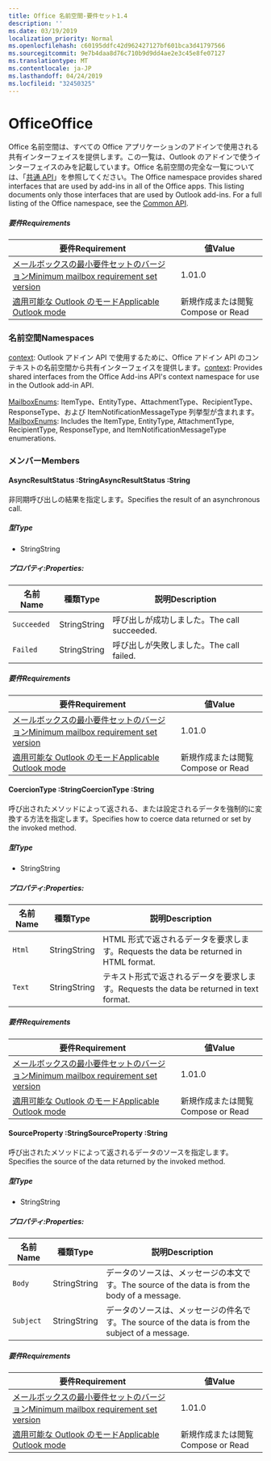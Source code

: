 ```yaml
---
title: Office 名前空間-要件セット1.4
description: ''
ms.date: 03/19/2019
localization_priority: Normal
ms.openlocfilehash: c60195ddfc42d962427127bf601bca3d41797566
ms.sourcegitcommit: 9e7b4daa8d76c710b9d9dd4ae2e3c45e8fe07127
ms.translationtype: MT
ms.contentlocale: ja-JP
ms.lasthandoff: 04/24/2019
ms.locfileid: "32450325"
---
```

# <a name="office"></a><span data-ttu-id="e91ab-102">Office</span><span class="sxs-lookup"><span data-stu-id="e91ab-102">Office</span></span>

<span data-ttu-id="e91ab-p101">Office 名前空間は、すべての Office アプリケーションのアドインで使用される共有インターフェイスを提供します。この一覧は、Outlook のアドインで使うインターフェイスのみを記載しています。Office 名前空間の完全な一覧については、「[共通 API](/javascript/api/office)」を参照してください。</span><span class="sxs-lookup"><span data-stu-id="e91ab-p101">The Office namespace provides shared interfaces that are used by add-ins in all of the Office apps. This listing documents only those interfaces that are used by Outlook add-ins. For a full listing of the Office namespace, see the [Common API](/javascript/api/office).</span></span>

##### <a name="requirements"></a><span data-ttu-id="e91ab-105">要件</span><span class="sxs-lookup"><span data-stu-id="e91ab-105">Requirements</span></span>

|<span data-ttu-id="e91ab-106">要件</span><span class="sxs-lookup"><span data-stu-id="e91ab-106">Requirement</span></span>| <span data-ttu-id="e91ab-107">値</span><span class="sxs-lookup"><span data-stu-id="e91ab-107">Value</span></span>|
|---|---|
|[<span data-ttu-id="e91ab-108">メールボックスの最小要件セットのバージョン</span><span class="sxs-lookup"><span data-stu-id="e91ab-108">Minimum mailbox requirement set version</span></span>](/office/dev/add-ins/reference/requirement-sets/outlook-api-requirement-sets)| <span data-ttu-id="e91ab-109">1.0</span><span class="sxs-lookup"><span data-stu-id="e91ab-109">1.0</span></span>|
|[<span data-ttu-id="e91ab-110">適用可能な Outlook のモード</span><span class="sxs-lookup"><span data-stu-id="e91ab-110">Applicable Outlook mode</span></span>](/outlook/add-ins/#extension-points)| <span data-ttu-id="e91ab-111">新規作成または閲覧</span><span class="sxs-lookup"><span data-stu-id="e91ab-111">Compose or Read</span></span>|

### <a name="namespaces"></a><span data-ttu-id="e91ab-112">名前空間</span><span class="sxs-lookup"><span data-stu-id="e91ab-112">Namespaces</span></span>

<span data-ttu-id="e91ab-113">[context](Office.context.md): Outlook アドイン API で使用するために、Office アドイン API のコンテキストの名前空間から共有インターフェイスを提供します。</span><span class="sxs-lookup"><span data-stu-id="e91ab-113">[context](Office.context.md): Provides shared interfaces from the Office Add-ins API's context namespace for use in the Outlook add-in API.</span></span>

<span data-ttu-id="e91ab-114">[MailboxEnums](/javascript/api/outlook_1_4/office.mailboxenums.attachmenttype): ItemType、EntityType、AttachmentType、RecipientType、ResponseType、および ItemNotificationMessageType 列挙型が含まれます。</span><span class="sxs-lookup"><span data-stu-id="e91ab-114">[MailboxEnums](/javascript/api/outlook_1_4/office.mailboxenums.attachmenttype): Includes the ItemType, EntityType, AttachmentType, RecipientType, ResponseType, and ItemNotificationMessageType enumerations.</span></span>

### <a name="members"></a><span data-ttu-id="e91ab-115">メンバー</span><span class="sxs-lookup"><span data-stu-id="e91ab-115">Members</span></span>

####  <a name="asyncresultstatus-string"></a><span data-ttu-id="e91ab-116">AsyncResultStatus :String</span><span class="sxs-lookup"><span data-stu-id="e91ab-116">AsyncResultStatus :String</span></span>

<span data-ttu-id="e91ab-117">非同期呼び出しの結果を指定します。</span><span class="sxs-lookup"><span data-stu-id="e91ab-117">Specifies the result of an asynchronous call.</span></span>

##### <a name="type"></a><span data-ttu-id="e91ab-118">型</span><span class="sxs-lookup"><span data-stu-id="e91ab-118">Type</span></span>

*   <span data-ttu-id="e91ab-119">String</span><span class="sxs-lookup"><span data-stu-id="e91ab-119">String</span></span>

##### <a name="properties"></a><span data-ttu-id="e91ab-120">プロパティ:</span><span class="sxs-lookup"><span data-stu-id="e91ab-120">Properties:</span></span>

|<span data-ttu-id="e91ab-121">名前</span><span class="sxs-lookup"><span data-stu-id="e91ab-121">Name</span></span>| <span data-ttu-id="e91ab-122">種類</span><span class="sxs-lookup"><span data-stu-id="e91ab-122">Type</span></span>| <span data-ttu-id="e91ab-123">説明</span><span class="sxs-lookup"><span data-stu-id="e91ab-123">Description</span></span>|
|---|---|---|
|`Succeeded`| <span data-ttu-id="e91ab-124">String</span><span class="sxs-lookup"><span data-stu-id="e91ab-124">String</span></span>|<span data-ttu-id="e91ab-125">呼び出しが成功しました。</span><span class="sxs-lookup"><span data-stu-id="e91ab-125">The call succeeded.</span></span>|
|`Failed`| <span data-ttu-id="e91ab-126">String</span><span class="sxs-lookup"><span data-stu-id="e91ab-126">String</span></span>|<span data-ttu-id="e91ab-127">呼び出しが失敗しました。</span><span class="sxs-lookup"><span data-stu-id="e91ab-127">The call failed.</span></span>|

##### <a name="requirements"></a><span data-ttu-id="e91ab-128">要件</span><span class="sxs-lookup"><span data-stu-id="e91ab-128">Requirements</span></span>

|<span data-ttu-id="e91ab-129">要件</span><span class="sxs-lookup"><span data-stu-id="e91ab-129">Requirement</span></span>| <span data-ttu-id="e91ab-130">値</span><span class="sxs-lookup"><span data-stu-id="e91ab-130">Value</span></span>|
|---|---|
|[<span data-ttu-id="e91ab-131">メールボックスの最小要件セットのバージョン</span><span class="sxs-lookup"><span data-stu-id="e91ab-131">Minimum mailbox requirement set version</span></span>](/office/dev/add-ins/reference/requirement-sets/outlook-api-requirement-sets)| <span data-ttu-id="e91ab-132">1.0</span><span class="sxs-lookup"><span data-stu-id="e91ab-132">1.0</span></span>|
|[<span data-ttu-id="e91ab-133">適用可能な Outlook のモード</span><span class="sxs-lookup"><span data-stu-id="e91ab-133">Applicable Outlook mode</span></span>](/outlook/add-ins/#extension-points)| <span data-ttu-id="e91ab-134">新規作成または閲覧</span><span class="sxs-lookup"><span data-stu-id="e91ab-134">Compose or Read</span></span>|

####  <a name="coerciontype-string"></a><span data-ttu-id="e91ab-135">CoercionType :String</span><span class="sxs-lookup"><span data-stu-id="e91ab-135">CoercionType :String</span></span>

<span data-ttu-id="e91ab-136">呼び出されたメソッドによって返される、または設定されるデータを強制的に変換する方法を指定します。</span><span class="sxs-lookup"><span data-stu-id="e91ab-136">Specifies how to coerce data returned or set by the invoked method.</span></span>

##### <a name="type"></a><span data-ttu-id="e91ab-137">型</span><span class="sxs-lookup"><span data-stu-id="e91ab-137">Type</span></span>

*   <span data-ttu-id="e91ab-138">String</span><span class="sxs-lookup"><span data-stu-id="e91ab-138">String</span></span>

##### <a name="properties"></a><span data-ttu-id="e91ab-139">プロパティ:</span><span class="sxs-lookup"><span data-stu-id="e91ab-139">Properties:</span></span>

|<span data-ttu-id="e91ab-140">名前</span><span class="sxs-lookup"><span data-stu-id="e91ab-140">Name</span></span>| <span data-ttu-id="e91ab-141">種類</span><span class="sxs-lookup"><span data-stu-id="e91ab-141">Type</span></span>| <span data-ttu-id="e91ab-142">説明</span><span class="sxs-lookup"><span data-stu-id="e91ab-142">Description</span></span>|
|---|---|---|
|`Html`| <span data-ttu-id="e91ab-143">String</span><span class="sxs-lookup"><span data-stu-id="e91ab-143">String</span></span>|<span data-ttu-id="e91ab-144">HTML 形式で返されるデータを要求します。</span><span class="sxs-lookup"><span data-stu-id="e91ab-144">Requests the data be returned in HTML format.</span></span>|
|`Text`| <span data-ttu-id="e91ab-145">String</span><span class="sxs-lookup"><span data-stu-id="e91ab-145">String</span></span>|<span data-ttu-id="e91ab-146">テキスト形式で返されるデータを要求します。</span><span class="sxs-lookup"><span data-stu-id="e91ab-146">Requests the data be returned in text format.</span></span>|

##### <a name="requirements"></a><span data-ttu-id="e91ab-147">要件</span><span class="sxs-lookup"><span data-stu-id="e91ab-147">Requirements</span></span>

|<span data-ttu-id="e91ab-148">要件</span><span class="sxs-lookup"><span data-stu-id="e91ab-148">Requirement</span></span>| <span data-ttu-id="e91ab-149">値</span><span class="sxs-lookup"><span data-stu-id="e91ab-149">Value</span></span>|
|---|---|
|[<span data-ttu-id="e91ab-150">メールボックスの最小要件セットのバージョン</span><span class="sxs-lookup"><span data-stu-id="e91ab-150">Minimum mailbox requirement set version</span></span>](/office/dev/add-ins/reference/requirement-sets/outlook-api-requirement-sets)| <span data-ttu-id="e91ab-151">1.0</span><span class="sxs-lookup"><span data-stu-id="e91ab-151">1.0</span></span>|
|[<span data-ttu-id="e91ab-152">適用可能な Outlook のモード</span><span class="sxs-lookup"><span data-stu-id="e91ab-152">Applicable Outlook mode</span></span>](/outlook/add-ins/#extension-points)| <span data-ttu-id="e91ab-153">新規作成または閲覧</span><span class="sxs-lookup"><span data-stu-id="e91ab-153">Compose or Read</span></span>|

####  <a name="sourceproperty-string"></a><span data-ttu-id="e91ab-154">SourceProperty :String</span><span class="sxs-lookup"><span data-stu-id="e91ab-154">SourceProperty :String</span></span>

<span data-ttu-id="e91ab-155">呼び出されたメソッドによって返されるデータのソースを指定します。</span><span class="sxs-lookup"><span data-stu-id="e91ab-155">Specifies the source of the data returned by the invoked method.</span></span>

##### <a name="type"></a><span data-ttu-id="e91ab-156">型</span><span class="sxs-lookup"><span data-stu-id="e91ab-156">Type</span></span>

*   <span data-ttu-id="e91ab-157">String</span><span class="sxs-lookup"><span data-stu-id="e91ab-157">String</span></span>

##### <a name="properties"></a><span data-ttu-id="e91ab-158">プロパティ:</span><span class="sxs-lookup"><span data-stu-id="e91ab-158">Properties:</span></span>

|<span data-ttu-id="e91ab-159">名前</span><span class="sxs-lookup"><span data-stu-id="e91ab-159">Name</span></span>| <span data-ttu-id="e91ab-160">種類</span><span class="sxs-lookup"><span data-stu-id="e91ab-160">Type</span></span>| <span data-ttu-id="e91ab-161">説明</span><span class="sxs-lookup"><span data-stu-id="e91ab-161">Description</span></span>|
|---|---|---|
|`Body`| <span data-ttu-id="e91ab-162">String</span><span class="sxs-lookup"><span data-stu-id="e91ab-162">String</span></span>|<span data-ttu-id="e91ab-163">データのソースは、メッセージの本文です。</span><span class="sxs-lookup"><span data-stu-id="e91ab-163">The source of the data is from the body of a message.</span></span>|
|`Subject`| <span data-ttu-id="e91ab-164">String</span><span class="sxs-lookup"><span data-stu-id="e91ab-164">String</span></span>|<span data-ttu-id="e91ab-165">データのソースは、メッセージの件名です。</span><span class="sxs-lookup"><span data-stu-id="e91ab-165">The source of the data is from the subject of a message.</span></span>|

##### <a name="requirements"></a><span data-ttu-id="e91ab-166">要件</span><span class="sxs-lookup"><span data-stu-id="e91ab-166">Requirements</span></span>

|<span data-ttu-id="e91ab-167">要件</span><span class="sxs-lookup"><span data-stu-id="e91ab-167">Requirement</span></span>| <span data-ttu-id="e91ab-168">値</span><span class="sxs-lookup"><span data-stu-id="e91ab-168">Value</span></span>|
|---|---|
|[<span data-ttu-id="e91ab-169">メールボックスの最小要件セットのバージョン</span><span class="sxs-lookup"><span data-stu-id="e91ab-169">Minimum mailbox requirement set version</span></span>](/office/dev/add-ins/reference/requirement-sets/outlook-api-requirement-sets)| <span data-ttu-id="e91ab-170">1.0</span><span class="sxs-lookup"><span data-stu-id="e91ab-170">1.0</span></span>|
|[<span data-ttu-id="e91ab-171">適用可能な Outlook のモード</span><span class="sxs-lookup"><span data-stu-id="e91ab-171">Applicable Outlook mode</span></span>](/outlook/add-ins/#extension-points)| <span data-ttu-id="e91ab-172">新規作成または閲覧</span><span class="sxs-lookup"><span data-stu-id="e91ab-172">Compose or Read</span></span>|
